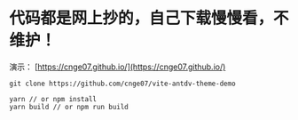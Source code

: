 # 代码都是网上抄的，自己下载慢慢看，不维护！


演示： [https://cnge07.github.io/](https://cnge07.github.io/)

```
git clone https://github.com/cnge07/vite-antdv-theme-demo

yarn // or npm install
yarn build // or npm run build

```